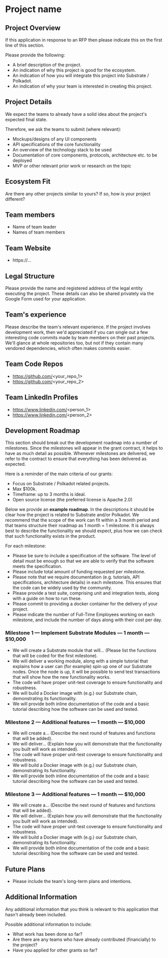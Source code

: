 # Project name

## Project Overview
If this application in response to an RFP then please indicate this on the first line of this section.

Please provide the following:
  * A brief description of the project.
  * An indication of why this project is good for the ecosystem.
  * An indication of how you will integrate this project into Substrate / Polkadot.
  * An indication of why your team is interested in creating this project.
  
## Project Details

We expect the teams to already have a solid idea about the project's expected final state.

Therefore, we ask the teams to submit (where relevant):
* Mockups/designs of any UI components
* API specifications of the core functionality
* An overview of the technology stack to be used 
* Documentation of core components, protocols, architecture etc. to be deployed
* MVP or other relevant prior work or research on the topic

## Ecosystem Fit 
Are there any other projects similar to yours? If so, how is your project different?

## Team members
* Name of team leader
* Names of team members	

## Team Website	
* https://...

## Legal Structure 
Please provide the name and registered address of the legal entity executing the project. These details can also be shared privately via the Google Form used for your application.

## Team's experience
Please describe the team's relevant experience.  If the project involves development work, then we'd appreciated if you can single out a few interesting code commits made by team members on their past projects.  We'll glance at whole repositories too, but not if they contain many vendored dependencies, which often makes commits easier. 

## Team Code Repos
* https://github.com/<your_repo_1>
* https://github.com/<your_repo_2>

## Team LinkedIn Profiles
* https://www.linkedin.com/<person_1>
* https://www.linkedin.com/<person_2>

## Development Roadmap
This section should break out the development roadmap into a number of milestones. Since the milestones will appear in the grant contract, it helps to have as much detail as possible. Whenever milestones are delivered, we refer to the contract to ensure that everything has been delivered as expected.

Here is a reminder of the main criteria of our grants:
* Focus on Substrate / Polkadot related projects.
* Max $100k.
* Timeframe: up to 3 months is ideal.
* Open source license (the preferred license is Apache 2.0)

Below we provide an **example roadmap**. In the descriptions it should be clear how the project is related to Substrate and/or Polkadot. We recommend that the scope of the work can fit within a 3 month period and that teams structure their roadmap as 1 month = 1 milestone. It is always best to describe the functionality we should expect, plus how we can check that such functionality exists in the product.

For each milestone:
* Please be sure to include a specification of the software. The level of detail must be enough so that we are able to verify that the software meets the specification.
* Please include total amount of funding requested per milestone. 
* Please note that we require documentation (e.g. tutorials, API specifications, architecture details) in each milestone. This ensures that the code can be widely used by the community.
* Please provide a test suite, comprising unit and integration tests, along with a guide on how to run these.
* Please commit to providing a docker container for the delivery of your project. 
* Please indicate the number of Full-Time Employees working on each milestone, and include the number of days along with their cost per day.

### Milestone 1 — Implement Substrate Modules — 1 month — $10,000
* We will create a Substrate module that will... (Please list the functions that will be coded for the first milestone).
* We will deliver a working module, along with a simple tutorial that explains how a user can (for example) spin up one of our Substrate nodes. Once the node is up, it will be possible to send test transactions that will show how the new functionality works.
* The code will have proper unit-test coverage to ensure functionality and robustness.
* We will build a Docker image with (e.g.) our Substrate chain, demonstrating its functionality.
* We will provide both inline documentation of the code and a basic tutorial describing how the software can be used and tested.

### Milestone 2 — Additional features — 1 month — $10,000
* We will create a... (Describe the next round of features and functions that will be added).
* We will deliver... (Explain how you will demonstrate that the functionality you built will work as intended).
* The code will have proper unit-test coverage to ensure functionality and robustness.
* We will build a Docker image with (e.g.) our Substrate chain, demonstrating its functionality.
* We will provide both inline documentation of the code and a basic tutorial describing how the software can be used and tested.

### Milestone 3 — Additional features — 1 month — $10,000
* We will create a... (Describe the next round of features and functions that will be added).
* We will deliver... (Explain how you will demonstrate that the functionality you built will work as intended).
* The code will have proper unit-test coverage to ensure functionality and robustness.
* We will build a Docker image with (e.g.) our Substrate chain, demonstrating its functionality.
* We will provide both inline documentation of the code and a basic tutorial describing how the software can be used and tested.

## Future Plans
* Please include the team's long-term plans and intentions.

## Additional Information
Any additional information that you think is relevant to this application that hasn't already been included.

Possible additional information to include:
* What work has been done so far?
* Are there are any teams who have already contributed (financially) to the project?
* Have you applied for other grants so far?
